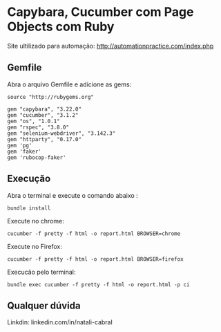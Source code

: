 # Capybara, Cucumber com Page Objects com Ruby 

Site ultilizado para automação: http://automationpractice.com/index.php

## Gemfile

Abra o arquivo Gemfile e adicione as gems:
```
source "http://rubygems.org"

gem "capybara", "3.22.0"
gem "cucumber", "3.1.2"
gem "os", "1.0.1"
gem "rspec", "3.8.0"
gem "selenium-webdriver", "3.142.3"
gem "httparty", "0.17.0"
gem 'pg'
gem 'faker'
gem 'rubocop-faker'
```
## Execução

Abra o terminal e execute o comando abaixo :
```
bundle install      
```

Execute no chrome: 

```
cucumber -f pretty -f html -o report.html BROWSER=chrome
```
Execute no Firefox: 

```
cucumber -f pretty -f html -o report.html BROWSER=firefox
```
Execucão pelo terminal:

```
bundle exec cucumber -f pretty -f html -o report.html -p ci
```
## Qualquer dúvida 

Linkdin: linkedin.com/in/natali-cabral
